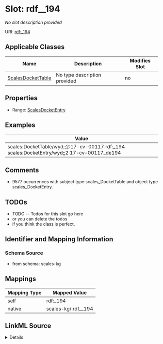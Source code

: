 

# Slot: rdf__194


_No slot description provided_





URI: [rdf:_194](http://www.w3.org/1999/02/22-rdf-syntax-ns#_194)



<!-- no inheritance hierarchy -->





## Applicable Classes

| Name | Description | Modifies Slot |
| --- | --- | --- |
| [ScalesDocketTable](../classes/ScalesDocketTable.md) | No type description provided |  no  |







## Properties

* Range: [ScalesDocketEntry](../classes/ScalesDocketEntry.md)






## Examples

| Value |
| --- |
| scales:DocketTable/wyd;;2:17-cv-00117 rdf:_194 scales:DocketEntry/wyd;;2:17-cv-00117_de194 |

## Comments

* 9577 occurrences with subject type scales_DocketTable and object type scales_DocketEntry.

## TODOs

* TODO -- Todos for this slot go here
* or you can delete the todos
* if you think the class is perfect.

## Identifier and Mapping Information







### Schema Source


* from schema: scales-kg




## Mappings

| Mapping Type | Mapped Value |
| ---  | ---  |
| self | rdf:_194 |
| native | scales-kg/:rdf__194 |




## LinkML Source

<details>
```yaml
name: rdf__194
description: No slot description provided
todos:
- TODO -- Todos for this slot go here
- or you can delete the todos
- if you think the class is perfect.
comments:
- 9577 occurrences with subject type scales_DocketTable and object type scales_DocketEntry.
examples:
- value: scales:DocketTable/wyd;;2:17-cv-00117 rdf:_194 scales:DocketEntry/wyd;;2:17-cv-00117_de194
from_schema: scales-kg
rank: 1000
slot_uri: rdf:_194
alias: rdf__194
domain_of:
- scales_DocketTable
range: scales_DocketEntry

```
</details>